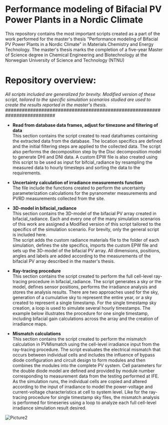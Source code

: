 # Performance modeling of Bifacial PV Power Plants in a Nordic Climate
This repository contains the most important scripts created as a part of the work performed for the master's thesis "Performance modeling of Bifacial PV Power Plants in a Nordic Climate" in Materials Chemistry and Energy Technology. The master's thesis marks the completion of a five-year Master of Science degree in Chemical Engineering and Biotechnology at the Norwegian University of Science and Technology (NTNU)


# Repository overview: 
*All scripts included are generalized for brevity. Modified version of these script, tailored to the specific simulation scenarios studied are used to create the results reported in the master's thesis.* 
##########################################################################

- **Read from database data frames, adjust for timezone and filtering of data**<br>
This section contains the script created to read dataframes containing the extracted data from the database. The location specifics are defined and the initial filtering steps are applied to the collected data. The script also performs the decomposition step by the Disc decomposition model to generate DHI and DNI data. A custom EPW file is also created using this script to be used as input for bifcial_radiance by resampling the measured data to hourly timesteps and sorting the data to the requirements.

- **Uncertainty calculation of irradiance measurements function**<br>
The file include the functions created to perform the uncertainty parameterization calculations for the pyranometer measurements and PVRD measurements collected from the site. 

- **3D-model in bifacial_radiance**<br>
This section contains the 3D-model of the bifacial PV array created in bifacial_radiance. Each and every one of the many simulation scenarios of this work are assigned a Modified version of this script tailored to the specifics of the simulation scenario. For brevity, only the general script is included here.  
The script adds the custom radiance materials file to the folder of each simulation, defines the site specifics, imports the custom EPW file and sets up the 3D-model of the bifacial PV array. All dimensions, positions, angles and labels are added according to the measurements of the bifacial PV array described in the master's thesis. 

- **Ray-tracing procedure**<br>
This section contains the script created to perform the full cell-level ray-tracing procedure in bifacial_radiance. The script generates a sky or the model, defines sensor positions, performs the irradiance analysis and stores the analysis results. 
There are two approaches used for the sky, generation of a cumulative sky to represent the entire year, or a sky created to represent a single timestamp. For the single timestamp sky creation, a loop is used to simulate several hourly timestamps. The example below illustrates the procedure for one single timestamp, including bifacial gain calculations across the array and the creation of irradiance maps. 

- **Mismatch calculations**<br>
This section contains the script created to perform the mismatch calculation in PVMismatch using the cell-level irradiance input from the ray-tracing procedure. The script evaluates the electrical mismatch that occurs between individual cells and includes the influence of bypass diode configuration and circuit design to form modules and then combines the modules into the complete PV system.
Cell parameters for the double diode model are defined and provided by module number corresponding to measurement data from the testing performed at IFE. As the simulation runs, the individual cells are copied and altered according to the input of irradiance to model the power-voltage and current-voltage characteristics at cell to system level. Like for the ray-tracing procedure for single timestamp sky files, the mismatch analysis is performed for timeseries using a loop to analyze each full cell-level irradiance simulation result desired.  

![Picture2](https://user-images.githubusercontent.com/102217024/172667340-25460ed7-92b5-4bf0-89f2-989c80b0ee5d.png)
